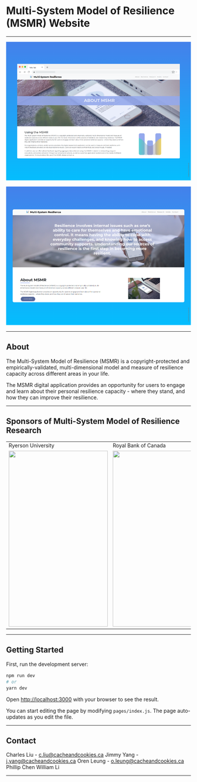 # Multi-System Model of Resilience (MSMR) Website

---
![About Screenshot](./docs/images/about_screenshot.png)

![Resilence Screenshot](./docs/images/resilence_screenshot.png)

---

## About
The Multi-System Model of Resilience (MSMR) is a copyright-protected and empirically-validated, multi-dimensional model and measure of resilience capacity across different areas in your life.

The MSMR digital application provides an opportunity for users to engage and learn about their personal resilience capacity - where they stand, and how they can improve their resilience.

---
## Sponsors of Multi-System Model of Resilience Research
<table>
  <tr>
    <td>Ryerson University</td>
     <td>Royal Bank of Canada</td>
     <td>Canadian Psychological Association</td>
  </tr>
  <tr>
    <td><img src="https://msmr-blue.vercel.app/images/sponsors/Ryerson.jpg" width=270 height=480></td>
    <td><img src="https://msmr-blue.vercel.app/images/sponsors/RBC.png" width=270 height=480></td>
    <td><img src="https://msmr-blue.vercel.app/images/sponsors/CPA.jpg" width=270 height=480></td>
  </tr>
 </table>

---
## Getting Started

First, run the development server:

```bash
npm run dev
# or
yarn dev
```

Open [http://localhost:3000](http://localhost:3000) with your browser to see the result.

You can start editing the page by modifying `pages/index.js`. The page auto-updates as you edit the file.

---

## Contact
Charles Liu - c.liu@cacheandcookies.ca
Jimmy Yang - j.yang@cacheandcookies.ca
Oren Leung - o.leung@cacheandcookies.ca
Phillip Chen
William Li

---